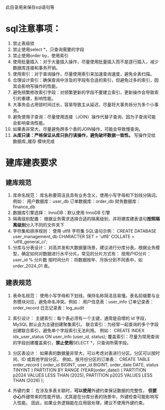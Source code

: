 此目录用来保存sql语句等

# sql**注意事项**：

1. 禁止表级锁
2. 禁止使用select *，只查询需要的字段
3. 禁止使用order by，使用索引
4. 使用批量插入：对于大量插入操作，尽量使用批量插入而不是逐行插入，减少数据库连接和事务开销。
5. 使用索引：对于查询操作，尽量使用索引来加速查询速度，避免全表扫描。
6. 合理设计索引：确保查询中涉及的字段有合适的索引，但避免过多的索引，因其会影响写操作的性能。
7. 避免频繁修改索引字段：对频繁更新的字段不要建立索引，更新操作会导致索引的重建，影响性能。
8. 大事务会占用锁时间过长，容易导致主从延迟，尽量将大事务拆分为多个小事务。
9. 避免使用子查询：尽量使用连接（JOIN）操作代替子查询，因为子查询可能会影响查询性能。
10. 如果表非常大，尽量避免跨多个表的JOIN操作，可能会导致慢查询。
11. **从库只读：严格保证从库只执行读操作，避免破坏数据一致性。** 写操作交给 数据库_缓存 模块完成

# **建库建表要求**

## 建库规范

1. 库命名规范：
   库名称要简洁且具有业务含义，使用小写字母和下划线分隔词。例如：
   用户数据库：user_db
   订单数据库：order_db
   财务数据库：finance_db
2. 数据库引擎选择：
   InnoDB：默认使用 InnoDB 引擎
3. 隔离级别配置：
    根据业务需求选择合适的隔离级别，并将建库建表语句**按照隔离级别**分入不同的文件夹下
4. 字符集和排序规则：
    使用 utf8 字符集
    SQL语句示例：
   CREATE DATABASE user_management_db
   CHARACTER SET = 'utf8'
   COLLATE = 'utf8_general_ci';
5. 分库与分表设计：
    对高并发和大数据量场景，建议进行分库分表。根据业务模型，确定如何对数据进行水平分片。常见的分片方式有：
    按用户ID分片：user_id % 分片数
    按时间分片：将数据按年、月拆分到不同表中，如 order_2024_01 表。


## 建表规范
1. 表命名规范：
    使用小写字母和下划线，保持名称简洁且易懂。表名前缀要与业务模块对应，避免命名冲突。例如：
    用户信息表：user_info
    订单记录表：order_record
    日志记录表：log_audit
2. 索引设计：
    主键索引：每个表必须有一个主键，通常是自增的 id 字段，MySQL 默认会为主键创建聚集索引。
    联合索引：为经常一起查询的多个字段创建联合索引，避免单个字段索引无法利用。
    例如：
    CREATE INDEX idx_user_status ON user_info (user_id, status);
    覆盖索引：尽量为常用查询的字段创建覆盖索引，**禁止使用**SELECT *，只查询所需字段。
3. 分区表设计：
    如果表的数据量非常大，可以考虑对表进行分区。分区可以按时间、ID 或其他字段分区。
    例如，按月份分区的订单表：
    CREATE TABLE order_record (
    order_id BIGINT,
    user_id BIGINT,
    order_date DATE,
    status TINYINT
    ) PARTITION BY RANGE (YEAR(order_date)) (
    PARTITION p2024 VALUES LESS THAN (2025),
    PARTITION p2025 VALUES LESS THAN (2026)
    );

4. 外键约束：
    在涉及多表关联时，**可以使用**外键约束保证数据的完整性，
    **但要小心**外键带来的性能开销，尤其是在分库分表的场景中，外键检查可能影响写入性能。
    因此，如果业务逻辑能在应用层处理，建议不使用外键约束。
